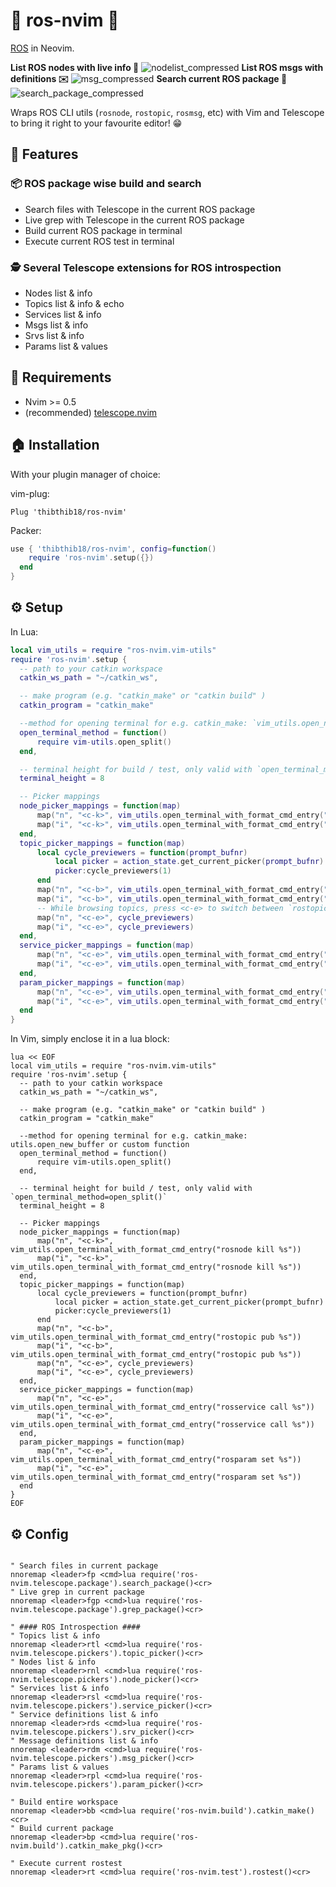 # 🐢 ros-nvim 🐢
[ROS](https://www.ros.org) in Neovim.

**List ROS nodes with live info 🔦**
![nodelist_compressed](https://user-images.githubusercontent.com/37300147/135919833-d8988f88-7bf6-4e62-928a-5470ff18a1b5.gif)
**List ROS msgs with definitions ✉️**
![msg_compressed](https://user-images.githubusercontent.com/37300147/135919840-d5978470-f50e-4d66-9c02-dc6120189da4.gif)
**Search current ROS package 🔎**
![search_package_compressed](https://user-images.githubusercontent.com/37300147/135919843-af069238-8483-43c0-85ee-35ac1e08b3f0.gif)

Wraps ROS CLI utils (`rosnode`, `rostopic`, `rosmsg`, etc) with Vim and Telescope to bring it right to your favourite editor! 😁

## 🤩 Features

### 📦 ROS package wise build and search

- Search files with Telescope in the current ROS package
- Live grep with Telescope in the current ROS package
- Build current ROS package in terminal
- Execute current ROS test in terminal

### 🕵️  Several Telescope extensions for ROS introspection

- Nodes list & info
- Topics list & info & echo
- Services list & info
- Msgs list & info
- Srvs list & info
- Params list & values

## 🦒 Requirements

- Nvim >= 0.5
- (recommended) [telescope.nvim](https://github.com/nvim-telescope/telescope.nvim)

## 🏠 Installation

With your plugin manager of choice:

vim-plug:
```vim
Plug 'thibthib18/ros-nvim'
```
Packer:
```lua
use { 'thibthib18/ros-nvim', config=function()
    require 'ros-nvim'.setup({})
  end
}
```

## ⚙️  Setup

In Lua:
```lua
local vim_utils = require "ros-nvim.vim-utils"
require 'ros-nvim'.setup {
  -- path to your catkin workspace
  catkin_ws_path = "~/catkin_ws",

  -- make program (e.g. "catkin_make" or "catkin build" )
  catkin_program = "catkin_make"

  --method for opening terminal for e.g. catkin_make: `vim_utils.open_new_buffer` or custom function
  open_terminal_method = function()
      require vim-utils.open_split()
  end,

  -- terminal height for build / test, only valid with `open_terminal_method=open_split()`
  terminal_height = 8

  -- Picker mappings
  node_picker_mappings = function(map)
      map("n", "<c-k>", vim_utils.open_terminal_with_format_cmd_entry("rosnode kill %s"))
      map("i", "<c-k>", vim_utils.open_terminal_with_format_cmd_entry("rosnode kill %s"))
  end,
  topic_picker_mappings = function(map)
      local cycle_previewers = function(prompt_bufnr)
          local picker = action_state.get_current_picker(prompt_bufnr)
          picker:cycle_previewers(1)
      end
      map("n", "<c-b>", vim_utils.open_terminal_with_format_cmd_entry("rostopic pub %s"))
      map("i", "<c-b>", vim_utils.open_terminal_with_format_cmd_entry("rostopic pub %s"))
      -- While browsing topics, press <c-e> to switch between `rostopic info` and `rostopic echo`
      map("n", "<c-e>", cycle_previewers)
      map("i", "<c-e>", cycle_previewers)
  end,
  service_picker_mappings = function(map)
      map("n", "<c-e>", vim_utils.open_terminal_with_format_cmd_entry("rosservice call %s"))
      map("i", "<c-e>", vim_utils.open_terminal_with_format_cmd_entry("rosservice call %s"))
  end,
  param_picker_mappings = function(map)
      map("n", "<c-e>", vim_utils.open_terminal_with_format_cmd_entry("rosparam set %s"))
      map("i", "<c-e>", vim_utils.open_terminal_with_format_cmd_entry("rosparam set %s"))
  end
}
```

In Vim, simply enclose it in a lua block:
```vim
lua << EOF
local vim_utils = require "ros-nvim.vim-utils"
require 'ros-nvim'.setup {
  -- path to your catkin workspace
  catkin_ws_path = "~/catkin_ws",

  -- make program (e.g. "catkin_make" or "catkin build" )
  catkin_program = "catkin_make"

  --method for opening terminal for e.g. catkin_make: utils.open_new_buffer or custom function
  open_terminal_method = function()
      require vim-utils.open_split()
  end,

  -- terminal height for build / test, only valid with `open_terminal_method=open_split()`
  terminal_height = 8

  -- Picker mappings
  node_picker_mappings = function(map)
      map("n", "<c-k>", vim_utils.open_terminal_with_format_cmd_entry("rosnode kill %s"))
      map("i", "<c-k>", vim_utils.open_terminal_with_format_cmd_entry("rosnode kill %s"))
  end,
  topic_picker_mappings = function(map)
      local cycle_previewers = function(prompt_bufnr)
          local picker = action_state.get_current_picker(prompt_bufnr)
          picker:cycle_previewers(1)
      end
      map("n", "<c-b>", vim_utils.open_terminal_with_format_cmd_entry("rostopic pub %s"))
      map("i", "<c-b>", vim_utils.open_terminal_with_format_cmd_entry("rostopic pub %s"))
      map("n", "<c-e>", cycle_previewers)
      map("i", "<c-e>", cycle_previewers)
  end,
  service_picker_mappings = function(map)
      map("n", "<c-e>", vim_utils.open_terminal_with_format_cmd_entry("rosservice call %s"))
      map("i", "<c-e>", vim_utils.open_terminal_with_format_cmd_entry("rosservice call %s"))
  end,
  param_picker_mappings = function(map)
      map("n", "<c-e>", vim_utils.open_terminal_with_format_cmd_entry("rosparam set %s"))
      map("i", "<c-e>", vim_utils.open_terminal_with_format_cmd_entry("rosparam set %s"))
  end
}
EOF
```

## ⚙️  Config

```vim

" Search files in current package
nnoremap <leader>fp <cmd>lua require('ros-nvim.telescope.package').search_package()<cr>
" Live grep in current package
nnoremap <leader>fgp <cmd>lua require('ros-nvim.telescope.package').grep_package()<cr>

" #### ROS Introspection ####
" Topics list & info
nnoremap <leader>rtl <cmd>lua require('ros-nvim.telescope.pickers').topic_picker()<cr>
" Nodes list & info
nnoremap <leader>rnl <cmd>lua require('ros-nvim.telescope.pickers').node_picker()<cr>
" Services list & info
nnoremap <leader>rsl <cmd>lua require('ros-nvim.telescope.pickers').service_picker()<cr>
" Service definitions list & info
nnoremap <leader>rds <cmd>lua require('ros-nvim.telescope.pickers').srv_picker()<cr>
" Message definitions list & info
nnoremap <leader>rdm <cmd>lua require('ros-nvim.telescope.pickers').msg_picker()<cr>
" Params list & values
nnoremap <leader>rpl <cmd>lua require('ros-nvim.telescope.pickers').param_picker()<cr>

" Build entire workspace
nnoremap <leader>bb <cmd>lua require('ros-nvim.build').catkin_make()<cr>
" Build current package
nnoremap <leader>bp <cmd>lua require('ros-nvim.build').catkin_make_pkg()<cr>

" Execute current rostest
nnoremap <leader>rt <cmd>lua require('ros-nvim.test').rostest()<cr>

```
